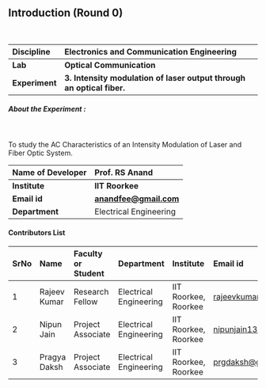 ## Introduction (Round 0)

<br>

<b>Discipline | <b> Electronics and Communication Engineering
:--|:--|
<b> Lab | <b> Optical Communication
<b> Experiment|     <b> 3. Intensity modulation of laser output through an optical fiber.

<h5> About the Experiment : </h5> <br>

To study the AC Characteristics of an Intensity Modulation of Laser and Fiber Optic System.

<b>Name of Developer | <b> Prof. RS Anand
:--|:--|
<b> Institute | <b> IIT Roorkee
<b> Email id|     <b> anandfee@gmail.com
<b> Department | Electrical Engineering

#### Contributors List

SrNo | Name | Faculty or Student | Department| Institute | Email id
:--|:--|:--|:--|:--|:--|
1 | Rajeev Kumar | Research Fellow | Electrical Engineering | IIT Roorkee, Roorkee | rajeevkumar.rke@gmail.com
2 | Nipun Jain | Project Associate | Electrical Engineering | IIT Roorkee, Roorkee | nipunjain1305@gmail.com
3 | Pragya Daksh  | Project Associate | Electrical Engineering | IIT Roorkee, Roorkee | prgdaksh@gmail.com

<br>
